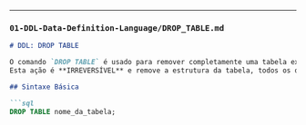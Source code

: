---

### `01-DDL-Data-Definition-Language/DROP_TABLE.md`

```markdown
# DDL: DROP TABLE

O comando `DROP TABLE` é usado para remover completamente uma tabela existente do banco de dados.
Esta ação é **IRREVERSÍVEL** e remove a estrutura da tabela, todos os dados contidos nela, e quaisquer índices, gatilhos, restrições e permissões associadas à tabela.

## Sintaxe Básica

```sql
DROP TABLE nome_da_tabela;
